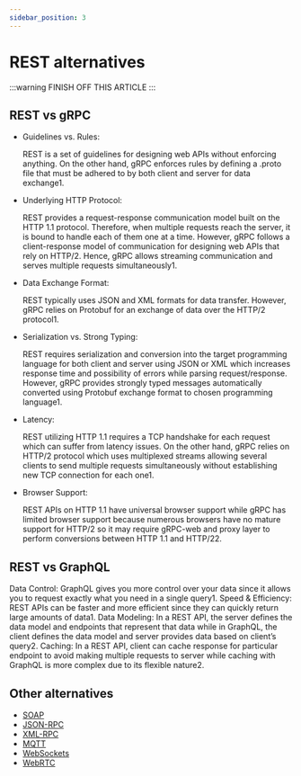 ```yaml
---
sidebar_position: 3
---
```


# REST alternatives

:::warning FINISH OFF THIS ARTICLE
:::

## REST vs gRPC

* Guidelines vs. Rules:

  REST is a set of guidelines for designing web APIs without enforcing anything. On the other hand, gRPC enforces rules by defining a .proto file that must be adhered to by both client and server for data exchange1.
* Underlying HTTP Protocol:

  REST provides a request-response communication model built on the HTTP 1.1 protocol. Therefore, when multiple requests reach the server, it is bound to handle each of them one at a time. However, gRPC follows a client-response model of communication for designing web APIs that rely on HTTP/2. Hence, gRPC allows streaming communication and serves multiple requests simultaneously1.
* Data Exchange Format:

  REST typically uses JSON and XML formats for data transfer. However, gRPC relies on Protobuf for an exchange of data over the HTTP/2 protocol1.
* Serialization vs. Strong Typing:

  REST requires serialization and conversion into the target programming language for both client and server using JSON or XML which increases response time and possibility of errors while parsing request/response. However, gRPC provides strongly typed messages automatically converted using Protobuf exchange format to chosen programming language1.
* Latency:

  REST utilizing HTTP 1.1 requires a TCP handshake for each request which can suffer from latency issues. On the other hand, gRPC relies on HTTP/2 protocol which uses multiplexed streams allowing several clients to send multiple requests simultaneously without establishing new TCP connection for each one1.
* Browser Support:

  REST APIs on HTTP 1.1 have universal browser support while gRPC has limited browser support because numerous browsers have no mature support for HTTP/2 so it may require gRPC-web and proxy layer to perform conversions between HTTP 1.1 and HTTP/22.

## REST vs GraphQL

Data Control: GraphQL gives you more control over your data since it allows you to request exactly what you need in a single query1.
Speed & Efficiency: REST APIs can be faster and more efficient since they can quickly return large amounts of data1.
Data Modeling: In a REST API, the server defines the data model and endpoints that represent that data while in GraphQL, the client defines the data model and server provides data based on client’s query2.
Caching: In a REST API, client can cache response for particular endpoint to avoid making multiple requests to server while caching with GraphQL is more complex due to its flexible nature2.

## Other alternatives

* [SOAP](https://en.wikipedia.org/wiki/SOAP)
* [JSON-RPC](https://www.jsonrpc.org/)
* [XML-RPC](https://en.wikipedia.org/wiki/XML-RPC)
* [MQTT](https://en.wikipedia.org/wiki/MQTT)
* [WebSockets](https://en.wikipedia.org/wiki/WebSocket)
* [WebRTC](https://en.wikipedia.org/wiki/WebRTC)